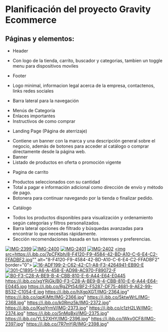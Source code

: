 # Planificación del proyecto Gravity Ecommerce

## Páginas y elementos:

- Header

* Con logo de la tienda, carrito, buscador y categorias, tambien un toggle menu para dispositivos moviles

- Footer

* Logo minimal, informacion legal acerca de la empresa, contactenos, links redes sociales

- Barra lateral para la navegación

* Menús de Categoría
* Enlaces importantes
* Instructivos de como comprar

- Landing Page (Página de aterrizaje)

* Contiene un banner con la marca y una descripción general sobre el negocio,
  además de botones para acceder al catálogo o comprar directamente desde
  la página web.
* Banner
* Listado de productos en oferta o promoción vigente

- Pagina de carrito

* Productos seleccionados con su cantidad
* Total a pagar e información adicional como dirección de envío
  y método de pago.
* Botonera para continuar navegando por la tienda o finalizar pedido.

- Catálogo

* Todos los productos disponibles para visualización y ordenamiento según categorías
  y filtros personalizados.
* Barra lateral opciones de filtrado y búsquedas avanzadas
  para encontrar lo que necesitas rápidamente.
* Sección recomendaciones basada en tus intereses y preferencias.

<a href="https://ibb.co/3CDYMCp"><img src="https://i.ibb.co/qrtFWrN/IMG-2399.jpg" alt="IMG-2399" border="0"></a>
<a href="https://ibb.co/fF5CvKD"><img src="https://i.ibb.co/8spjcRY/IMG-2400.jpg" alt="IMG-2400" border="0"></a>
<a href="https://ibb.co/rybY8RB"><img src="https://i.ibb.co/3hf269x/IMG-2401.jpg" alt="IMG-2401" border="0"></a>
<a href="https://ibb.co/3kP6wxq"><img src="https://i.ibb.co/QXxSZWR/IMG-2402.jpg" alt="IMG-2402" border="0"></a>
<a href="https://ibb.co/C98FQWL"><img src=https://i.ibb.co/7pCFKbh/8-F4120-F9-4584-42-BD-A10-C-6-E4-C2-FFADBF2.jpg"" alt="8-F4120-F9-4584-42-BD-A10-C-6-E4-C2-FFADBF2" border="0"></a>
<a href="https://ibb.co/WBdsfrF"><img src="https://i.ibb.co/j3xHDCG/16-ADF199-2-C62-42-C1-A8-F3-4264941-EB90-E.jpg" alt="16-ADF199-2-C62-42-C1-A8-F3-4264941-EB90-E" border="0"></a>
<a href="https://ibb.co/FgFRjWY"><img src="https://i.ibb.co/gzxkB7W/301-C1895-1-A6-A-458-E-AD98-AC970-F89072-F.jpg" alt="301-C1895-1-A6-A-458-E-AD98-AC970-F89072-F" border="0"></a>
<a href="https://ibb.co/k1vbXbD"><img src="https://i.ibb.co/cLVfQf8/B0-F3-C28-A-BE9-B-4-CBB-810-E-6-A44-E64-E0445.jpg" alt="B0-F3-C28-A-BE9-B-4-CBB-810-E-6-A44-E64-E0445" border="0"></a>
https://i.ibb.co/xgYRjGk/B0-F3-C28-A-BE9-B-4-CBB-810-E-6-A44-E64-E0445.jpg
https://i.ibb.co/RgZPt54/BF2-F5287-DF75-4681-9-AE2-99-B532-C1054-E.jpg
https://i.ibb.co/hXgpXGT/IMG-2364.jpg"
https://i.ibb.co/qpKjMtt/IMG-2366.jpg"
https://i.ibb.co/5ktwWrL/IMG-2368.jpg"
https://i.ibb.co/k0Rmz5k/IMG-2372.jpg"
https://i.ibb.co/KspYrmV/IMG-2373.jpg"
https://i.ibb.co/c1zH2LW/IMG-2374.jpg"
https://i.ibb.co/5nMqBxj/IMG-2375.jpg"
https://i.ibb.co/YLS2XHY/IMG-2396.jpg"
https://i.ibb.co/Wky0CF8/IMG-2397.jpg"
https://i.ibb.co/7R7mYjR/IMG-2398.jpg"
